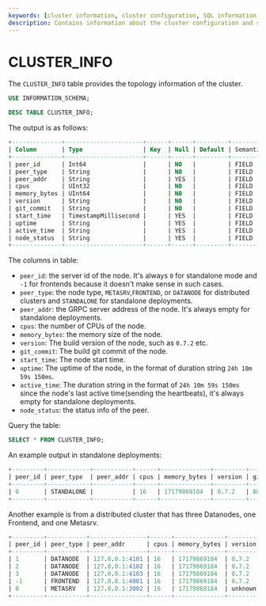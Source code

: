 ```yaml
---
keywords: [cluster information, cluster configuration, SQL information schema, cluster status, cluster nodes]
description: Contains information about the cluster configuration and status within the SQL information schema, including nodes, roles, and other cluster-related details.
---
```


# CLUSTER_INFO

The `CLUSTER_INFO` table provides the topology information of the cluster.


```sql
USE INFORMATION_SCHEMA;

DESC TABLE CLUSTER_INFO;
```

The output is as follows:

```sql
+--------------+----------------------+------+------+---------+---------------+
| Column       | Type                 | Key  | Null | Default | Semantic Type |
+--------------+----------------------+------+------+---------+---------------+
| peer_id      | Int64                |      | NO   |         | FIELD         |
| peer_type    | String               |      | NO   |         | FIELD         |
| peer_addr    | String               |      | YES  |         | FIELD         |
| cpus         | UInt32               |      | NO   |         | FIELD         |
| memory_bytes | UInt64               |      | NO   |         | FIELD         |
| version      | String               |      | NO   |         | FIELD         |
| git_commit   | String               |      | NO   |         | FIELD         |
| start_time   | TimestampMillisecond |      | YES  |         | FIELD         |
| uptime       | String               |      | YES  |         | FIELD         |
| active_time  | String               |      | YES  |         | FIELD         |
| node_status  | String               |      | YES  |         | FIELD         |
+--------------+----------------------+------+------+---------+---------------+
```


The columns in table:

* `peer_id`: the server id of the node. It's always `0` for standalone mode and `-1` for frontends because it doesn't make sense in such cases.
* `peer_type`: the node type, `METASRV`,`FRONTEND`, or `DATANODE` for distributed clusters and `STANDALONE` for standalone deployments.
* `peer_addr`: the GRPC server address of the node. It's always empty for standalone deployments.
* `cpus`: the number of CPUs of the node.
* `memory_bytes`: the memory size of the node.
* `version`: The build version of the node, such as `0.7.2` etc.
* `git_commit`: The build git commit of the node.
* `start_time`: The node start time.
* `uptime`: The uptime of the node, in the format of duration string `24h 10m 59s 150ms`.
* `active_time`: The duration string in the format of `24h 10m 59s 150ms` since the node's last active time(sending the heartbeats), it's always empty for standalone deployments.
* `node_status`: the status info of the peer.

Query the table:

```sql
SELECT * FROM CLUSTER_INFO;
```

An example output in standalone deployments:

```sql
+---------+------------+-----------+------+--------------+---------+-----------+----------------------------+--------+-------------+-------------+
| peer_id | peer_type  | peer_addr | cpus | memory_bytes | version | git_commit| start_time                 | uptime | active_time | node_status |
+---------+------------+-----------+------+--------------+---------+-----------+----------------------------+--------+-------------+-------------+
| 0       | STANDALONE |           | 16   | 17179869184  | 0.7.2   | 86ab3d9   | 2024-04-30T06:40:02.074    | 18ms   |             | NULL        |
+---------+------------+-----------+------+--------------+---------+-----------+----------------------------+--------+-------------+-------------+
```

Another example is from a distributed cluster that has three Datanodes, one Frontend, and one Metasrv.

```sql
+---------+-----------+----------------+------+--------------+---------+-----------+----------------------------+----------+-------------+-------------------------------------------------------------------+
| peer_id | peer_type | peer_addr      | cpus | memory_bytes | version | git_commit| start_time                 | uptime   | active_time | node_status                                                       |
+---------+-----------+----------------+------+--------------+---------+-----------+----------------------------+----------+-------------+-------------------------------------------------------------------+
| 1       | DATANODE  | 127.0.0.1:4101 | 16   | 17179869184  | 0.7.2   | 86ab3d9   | 2024-04-30T06:40:04.791    | 4s 478ms | 1s 467ms    | {"workloads":["hybrid"],"leader_regions":46,"follower_regions":0} |
| 2       | DATANODE  | 127.0.0.1:4102 | 16   | 17179869184  | 0.7.2   | 86ab3d9   | 2024-04-30T06:40:06.098    | 3s 171ms | 162ms       | {"workloads":["hybrid"],"leader_regions":46,"follower_regions":0} |
| 3       | DATANODE  | 127.0.0.1:4103 | 16   | 17179869184  | 0.7.2   | 86ab3d9   | 2024-04-30T06:40:07.425    | 1s 844ms | 1s 839ms    | {"workloads":["hybrid"],"leader_regions":46,"follower_regions":0} |
| -1      | FRONTEND  | 127.0.0.1:4001 | 16   | 17179869184  | 0.7.2   | 86ab3d9   | 2024-04-30T06:40:08.815    | 454ms    | 47ms        | NULL                                                              |
| 0       | METASRV   | 127.0.0.1:3002 | 16   | 17179869184  | unknown | unknown   |                            |          |             | {"is_leader":true}                                                |
+---------+-----------+----------------+------+--------------+---------+-----------+----------------------------+----------+-------------+-------------------------------------------------------------------+
```



